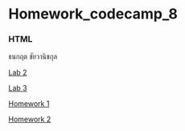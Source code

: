 # Homework_codecamp_8
### HTML
ธนกฤต ชัยวานิชกุล

[Lab 2](/HTML/Lab_2)

[Lab 3](https://chichixyz.github.io/HTML/Lab_3/pizza_order.html)

[Homework 1](https://chichixyz.github.io/HTML/Homework_1/index.html)


[Homework 2](https://chichixyz.github.io/HTML/Homework_2/booking.html)
